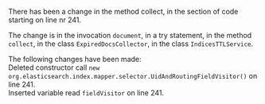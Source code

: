 There has been a change in the method collect, in the section of code starting on line nr 241.
  
The change is in the invocation ```document```, in a try statement, in the method ```collect```, in the class ```ExpiredDocsCollector```, in the class ```IndicesTTLService```.
  
The following changes have been made:  
Deleted constructor call ```new org.elasticsearch.index.mapper.selector.UidAndRoutingFieldVisitor()``` on line 241.  
Inserted variable read ```fieldVisitor``` on line 241.  
